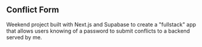 ## Conflict Form

Weekend project built with Next.js and Supabase to create a "fullstack" app that allows users knowing of a password to submit conflicts to a backend served by me. 
